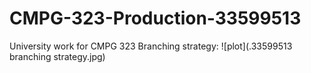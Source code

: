# CMPG-323-Production-33599513
University work for CMPG 323
Branching strategy:
![plot](.33599513 branching strategy.jpg)
